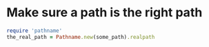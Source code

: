 # Make sure a path is the right path

```ruby
require 'pathname'
the_real_path = Pathname.new(some_path).realpath
```

